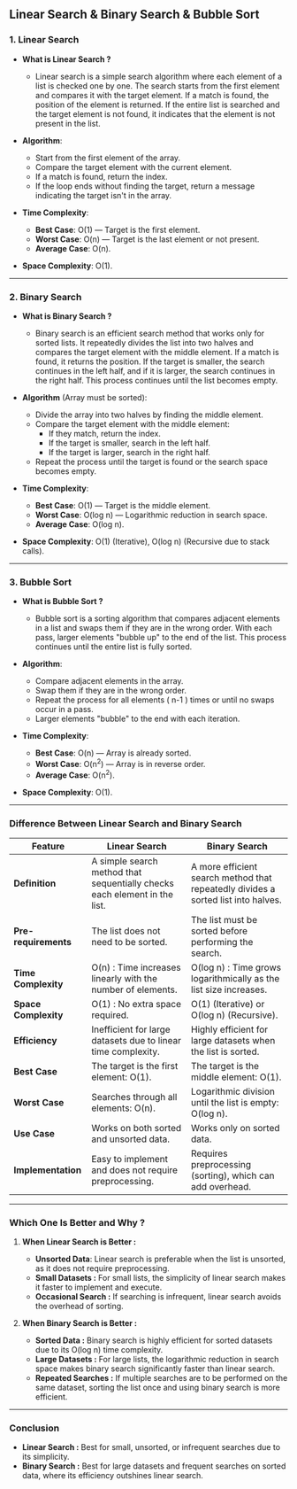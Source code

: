 ## **Linear Search & Binary Search & Bubble Sort**

### **1. Linear Search**
- **What is Linear Search ?**
  - Linear search is a simple search algorithm where each element of a list is checked one by one. The search starts from the first element and compares it with the target element. If a match is found, the position of the element is returned. If the entire list is searched and the target element is not found, it indicates that the element is not present in the list.

- **Algorithm**:
  - Start from the first element of the array.
  - Compare the target element with the current element.
  - If a match is found, return the index.
  - If the loop ends without finding the target, return a message indicating the target isn't in the array.

- **Time Complexity**:
  - **Best Case**: O(1) — Target is the first element.
  - **Worst Case**: O(n) — Target is the last element or not present.
  - **Average Case**: O(n).

- **Space Complexity**: O(1).

---

### **2. Binary Search**
- **What is Binary Search ?**
  - Binary search is an efficient search method that works only for sorted lists. It repeatedly divides the list into two halves and compares the target element with the middle element. If a match is found, it returns the position. If the target is smaller, the search continues in the left half, and if it is larger, the search continues in the right half. This process continues until the list becomes empty.

- **Algorithm** (Array must be sorted):
  - Divide the array into two halves by finding the middle element.
  - Compare the target element with the middle element:
    - If they match, return the index.
    - If the target is smaller, search in the left half.
    - If the target is larger, search in the right half.
  - Repeat the process until the target is found or the search space becomes empty.

- **Time Complexity**:
  - **Best Case**: O(1) — Target is the middle element.
  - **Worst Case**: O(log n) — Logarithmic reduction in search space.
  - **Average Case**: O(log n).

- **Space Complexity**: O(1) (Iterative), O(log n) (Recursive due to stack calls).

---

### **3. Bubble Sort**
- **What is Bubble Sort ?**
  - Bubble sort is a sorting algorithm that compares adjacent elements in a list and swaps them if they are in the wrong order. With each pass, larger elements "bubble up" to the end of the list. This process continues until the entire list is fully sorted.

- **Algorithm**:
  - Compare adjacent elements in the array.
  - Swap them if they are in the wrong order.
  - Repeat the process for all elements \( n-1 \) times or until no swaps occur in a pass.
  - Larger elements "bubble" to the end with each iteration.

- **Time Complexity**:
  - **Best Case**: O(n) — Array is already sorted.
  - **Worst Case**: O(n<sup>2</sup>) — Array is in reverse order.
  - **Average Case**: O(n<sup>2</sup>).

- **Space Complexity**: O(1).

---

### **Difference Between Linear Search and Binary Search**

| **Feature**           | **Linear Search**                                   | **Binary Search**                                  |
|------------------------|----------------------------------------------------|---------------------------------------------------|
| **Definition**         | A simple search method that sequentially checks each element in the list. | A more efficient search method that repeatedly divides a sorted list into halves. |
| **Pre-requirements**   | The list does not need to be sorted.               | The list must be sorted before performing the search. |
| **Time Complexity**    | O(n) : Time increases linearly with the number of elements. | O(log n) : Time grows logarithmically as the list size increases. |
| **Space Complexity**   | O(1) : No extra space required.               | O(1) (Iterative) or O(log n) (Recursive). |
| **Efficiency**         | Inefficient for large datasets due to linear time complexity. | Highly efficient for large datasets when the list is sorted. |
| **Best Case**          | The target is the first element: O(1).       | The target is the middle element: O(1). |
| **Worst Case**         | Searches through all elements: O(n).         | Logarithmic division until the list is empty: O(log n). |
| **Use Case**           | Works on both sorted and unsorted data.            | Works only on sorted data. |
| **Implementation**     | Easy to implement and does not require preprocessing. | Requires preprocessing (sorting), which can add overhead. |

---

### **Which One Is Better and Why ?**

1. **When Linear Search is Better :**
   - **Unsorted Data**: Linear search is preferable when the list is unsorted, as it does not require preprocessing.
   - **Small Datasets :** For small lists, the simplicity of linear search makes it faster to implement and execute.
   - **Occasional Search :** If searching is infrequent, linear search avoids the overhead of sorting.

2. **When Binary Search is Better :**
   - **Sorted Data :** Binary search is highly efficient for sorted datasets due to its O(log n) time complexity.
   - **Large Datasets :** For large lists, the logarithmic reduction in search space makes binary search significantly faster than linear search.
   - **Repeated Searches :** If multiple searches are to be performed on the same dataset, sorting the list once and using binary search is more efficient.

---

### **Conclusion**  
- **Linear Search :** Best for small, unsorted, or infrequent searches due to its simplicity.  
- **Binary Search :** Best for large datasets and frequent searches on sorted data, where its efficiency outshines linear search.